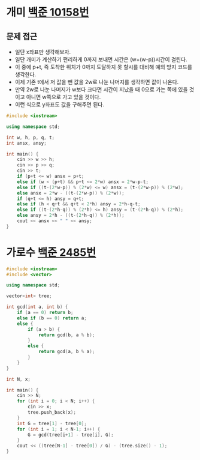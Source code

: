 # 개미 [백준 10158번](https://www.acmicpc.net/problem/10158)

## 문제 접근
* 일단 x좌표만 생각해보자.
* 일단 개미가 계산하기 편리하게 0까지 보내면 시간은 (w+(w-p))시간이 걸린다.
* 이 중에 p+t, 즉 도착한 위치가 0까지 도달하지 못 할시를 대비해 예외 방지 코드를 생각한다.
* 이제 기존 t에서 저 값을 뺀 값을 2w로 나눈 나머지를 생각하면 값이 나온다.
* 만약 2w로 나눈 나머지가 w보다 크다면 시간이 지났을 때 0으로 가는 쪽에 있을 것이고 아니면 w쪽으로 가고 있을 것이다.
* 이런 식으로 y좌표도 값을 구해주면 된다.

```cpp
#include <iostream>

using namespace std;

int w, h, p, q, t;
int ansx, ansy;

int main() {
    cin >> w >> h;
    cin >> p >> q;
    cin >> t;
    if (p+t <= w) ansx = p+t;
    else if (w < (p+t) && p+t <= 2*w) ansx = 2*w-p-t;
    else if ((t-(2*w-p)) % (2*w) <= w) ansx = (t-(2*w-p)) % (2*w);
    else ansx = 2*w - ((t-(2*w-p)) % (2*w));
    if (q+t <= h) ansy = q+t;
    else if (h < q+t && q+t < 2*h) ansy = 2*h-q-t;
    else if ((t-(2*h-q)) % (2*h) <= h) ansy = (t-(2*h-q)) % (2*h);
    else ansy = 2*h - ((t-(2*h-q)) % (2*h));
    cout << ansx << " " << ansy;
}

```

# 가로수 [백준 2485번](https://www.acmicpc.net/problem/2485)
```cpp
#include <iostream>
#include <vector>

using namespace std;

vector<int> tree;

int gcd(int a, int b) {
    if (a == 0) return b;
    else if (b == 0) return a;
    else {
        if (a > b) {
            return gcd(b, a % b);
        }
        else {
            return gcd(a, b % a);
        }
    }
}

int N, x;

int main() {
    cin >> N;
    for (int i = 0; i < N; i++) {
        cin >> x;
        tree.push_back(x);
    }
    int G = tree[1] - tree[0];
    for (int i = 1; i < N-1; i++) {
        G = gcd(tree[i+1] - tree[i], G);
    }
    cout << ((tree[N-1] - tree[0]) / G) - (tree.size() - 1);
}
```
